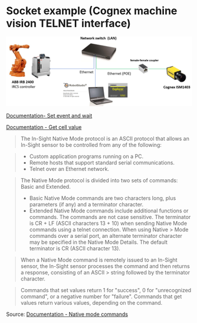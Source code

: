 # Socket example (Cognex machine vision TELNET interface)

<img src="abb_cognex_communication.png">



[Documentation- Set event and wait](https://support.cognex.com/docs/is_613/web/EN/ise/Content/Communications_Reference/SetEventAndWait.htm)

[Documentation - Get cell value](https://support.cognex.com/docs/is_580/web/EN/ezb/Content/Communications_Reference/GetCellValue.htm)

> The In-Sight Native Mode protocol is an ASCII protocol that allows an In-Sight sensor to be controlled from any of the following:

> - Custom application programs running on a PC.
> - Remote hosts that support standard serial communications.
> - Telnet over an Ethernet network.

> The Native Mode protocol is divided into two sets of commands: Basic and Extended.
> - Basic Native Mode commands are two characters long, plus parameters (if any) and a terminator character.
> - Extended Native Mode commands include additional functions or commands.
> The commands are not case sensitive. The terminator is CR + LF (ASCII characters 13 + 10) when sending Native Mode commands using a telnet connection. When using Native > Mode commands over a serial port, an alternate terminator character may be specified in the Native Mode Details.
> The default terminator is CR (ASCII character 13).

> When a Native Mode command is remotely issued to an In-Sight sensor, the In-Sight sensor processes the command and then returns a response, consisting of an ASCII > string followed by the terminator character.

> Commands that set values return 1 for "success", 0 for "unrecognized command", or a negative number for "failure".
> Commands that get values return various values, depending on the command.

Source: [Documentation - Native mode commands](https://support.cognex.com/docs/is_613/web/EN/ise/Content/Communications_Reference/NativeMode_Commands.htm?tocpath=Communication%20Reference%7CNative%20Mode%20Communications%7C_____1)
